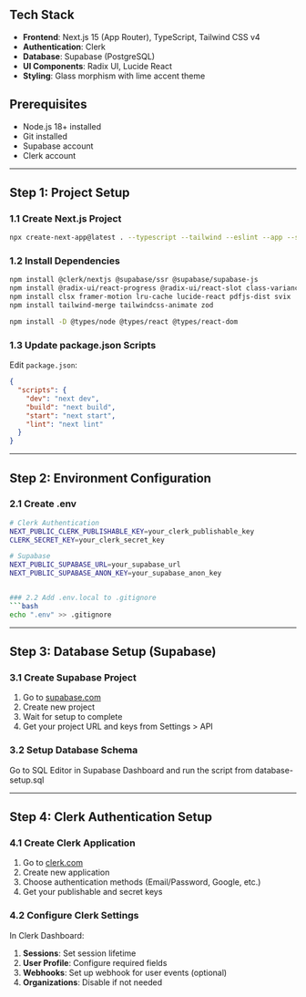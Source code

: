 ## Tech Stack
- **Frontend**: Next.js 15 (App Router), TypeScript, Tailwind CSS v4
- **Authentication**: Clerk
- **Database**: Supabase (PostgreSQL)
- **UI Components**: Radix UI, Lucide React
- **Styling**: Glass morphism with lime accent theme

## Prerequisites
- Node.js 18+ installed
- Git installed
- Supabase account
- Clerk account

---

## Step 1: Project Setup

### 1.1 Create Next.js Project
```bash
npx create-next-app@latest . --typescript --tailwind --eslint --app --src-dir=false --import-alias="@/*"

```

### 1.2 Install Dependencies
```bash
npm install @clerk/nextjs @supabase/ssr @supabase/supabase-js
npm install @radix-ui/react-progress @radix-ui/react-slot class-variance-authority
npm install clsx framer-motion lru-cache lucide-react pdfjs-dist svix
npm install tailwind-merge tailwindcss-animate zod

npm install -D @types/node @types/react @types/react-dom
```

### 1.3 Update package.json Scripts
Edit `package.json`:
```json
{
  "scripts": {
    "dev": "next dev",
    "build": "next build",
    "start": "next start",
    "lint": "next lint"
  }
}
```

---

## Step 2: Environment Configuration

### 2.1 Create .env
```bash
# Clerk Authentication
NEXT_PUBLIC_CLERK_PUBLISHABLE_KEY=your_clerk_publishable_key
CLERK_SECRET_KEY=your_clerk_secret_key

# Supabase
NEXT_PUBLIC_SUPABASE_URL=your_supabase_url
NEXT_PUBLIC_SUPABASE_ANON_KEY=your_supabase_anon_key


### 2.2 Add .env.local to .gitignore
```bash
echo ".env" >> .gitignore
```

---

## Step 3: Database Setup (Supabase)

### 3.1 Create Supabase Project
1. Go to [supabase.com](https://supabase.com)
2. Create new project
3. Wait for setup to complete
4. Get your project URL and keys from Settings > API

### 3.2 Setup Database Schema
Go to SQL Editor in Supabase Dashboard and run the script from database-setup.sql

---

## Step 4: Clerk Authentication Setup

### 4.1 Create Clerk Application
1. Go to [clerk.com](https://clerk.com)
2. Create new application
3. Choose authentication methods (Email/Password, Google, etc.)
4. Get your publishable and secret keys

### 4.2 Configure Clerk Settings
In Clerk Dashboard:
1. **Sessions**: Set session lifetime
2. **User Profile**: Configure required fields
3. **Webhooks**: Set up webhook for user events (optional)
4. **Organizations**: Disable if not needed
